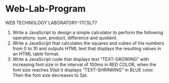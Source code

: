 # Web-Lab-Program
WEB TECHNOLOGY LABORATORY-17CSL77
1. Write a JavaScript to design a simple calculator to perform the following operations: sum, product, difference and quotient.
2. Write a JavaScript that calculates the squares and cubes of the numbers from 0 to 10 and outputs HTML text that displays the resulting values in an HTML table format.
3. Write a JavaScript code that displays text “TEXT-GROWING” with increasing font size in the interval of 100ms in RED COLOR, when the font size reaches 50pt it displays “TEXT-SHRINKING” in BLUE color. Then the font size decreases to 5pt.
